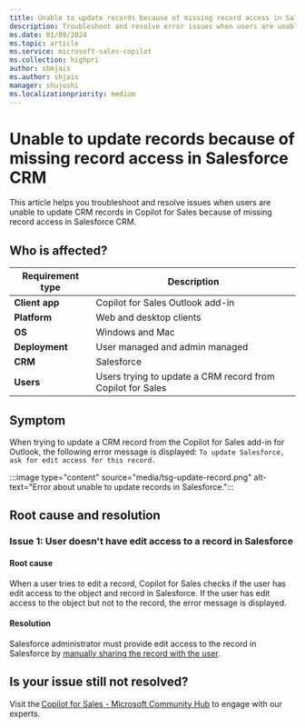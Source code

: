 ```yaml
---
title: Unable to update records because of missing record access in Salesforce CRM
description: Troubleshoot and resolve error issues when users are unable to update CRM records in Copilot for Sales because of missing record access in Salesforce CRM.
ms.date: 01/09/2024
ms.topic: article
ms.service: microsoft-sales-copilot
ms.collection: highpri
author: sbmjais
ms.author: shjais
manager: shujoshi
ms.localizationpriority: medium
---
```


# Unable to update records because of missing record access in Salesforce CRM

This article helps you troubleshoot and resolve issues when users are unable to update CRM records in Copilot for Sales because of missing record access in Salesforce CRM.

## Who is affected?

| Requirement type |Description  |
|---------|---------|
|**Client app**     |  Copilot for Sales Outlook add-in        |
|**Platform**     | Web and desktop clients         |
|**OS**     | Windows and Mac         |
|**Deployment**     | User managed and admin managed       |
|**CRM**     | Salesforce      |
|**Users**     | Users trying to update a CRM record from Copilot for Sales |

## Symptom

When trying to update a CRM record from the Copilot for Sales add-in for Outlook, the following error message is displayed: `To update Salesforce, ask for edit access for this record.`

:::image type="content" source="media/tsg-update-record.png" alt-text="Error about unable to update records in Salesforce.":::

## Root cause and resolution

### Issue 1: User doesn't have edit access to a record in Salesforce

#### Root cause

When a user tries to edit a record, Copilot for Sales checks if the user has edit access to the object and record in Salesforce. If the user has edit access to the object but not to the record, the error message is displayed.

#### Resolution

Salesforce administrator must provide edit access to the record in Salesforce by [manually sharing the record with the user](https://help.salesforce.com/s/articleView?id=sf.granting_access_to_records.htm&type=5).

## Is your issue still not resolved?

Visit the [Copilot for Sales - Microsoft Community Hub](https://techcommunity.microsoft.com/t5/viva-sales/bd-p/VivaSales) to engage with our experts.